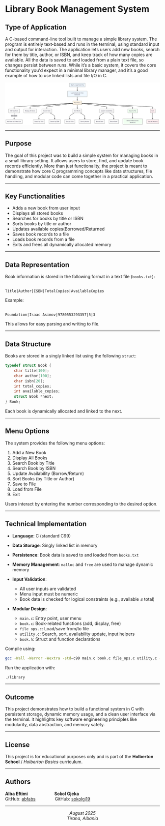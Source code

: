 # Library Book Management System

## Type of Application

A C-based command-line tool built to manage a simple library system. The program is entirely text-based and runs in the terminal, using standard input and output for interaction. The application lets users add new books, search for them by title, author, or ISBN, and keep track of how many copies are available. All the data is saved to and loaded from a plain text file, so changes persist between runs. While it’s a basic system, it covers the core functionality you'd expect in a minimal library manager, and it’s a good example of how to use linked lists and file I/O in C.

![Library System Diagram](./images/diagram.png)

---

## Purpose

The goal of this project was to build a simple system for managing books in a small library setting. It allows users to store, find, and update book records efficiently. More than just functionality, the project is meant to demonstrate how core C programming concepts like data structures, file handling, and modular code can come together in a practical application.

---

## Key Functionalities

- Adds a new book from user input
- Displays all stored books
- Searches for books by title or ISBN
- Sorts books by title or author
- Updates available copies(Borrowed/Returned
- Saves book records to a file
- Loads book records from a file
- Exits and frees all dynamically allocated memory

---

## Data Representation

Book information is stored in the following format in a text file (`books.txt`):

```

Title|Author|ISBN|TotalCopies|AvailableCopies

```

Example:
```

Foundation|Isaac Asimov|9780553293357|5|3

````

This allows for easy parsing and writing to file.

---

## Data Structure

Books are stored in a singly linked list using the following `struct`:

```c
typedef struct Book {
    char title[100];
    char author[100];
    char isbn[20];
    int total_copies;
    int available_copies;
    struct Book *next;
} Book;
````

Each book is dynamically allocated and linked to the next.

---

## Menu Options

The system provides the following menu options:

1. Add a New Book
2. Display All Books
3. Search Book by Title
4. Search Book by ISBN
5. Update Availability (Borrow/Return)
6. Sort Books (by Title or Author)
7. Save to File
8. Load from File
9. Exit

Users interact by entering the number corresponding to the desired option.

---

## Technical Implementation

* **Language**: C (standard C99)
* **Data Storage**: Singly linked list in memory
* **Persistence**: Book data is saved to and loaded from `books.txt`
* **Memory Management**: `malloc` and `free` are used to manage dynamic memory
* **Input Validation**:

  * All user inputs are validated
  * Menu input must be numeric
  * Book data is checked for logical constraints (e.g., available ≤ total)
* **Modular Design**:

  * `main.c`: Entry point, user menu
  * `book.c`: Book-related functions (add, display, free)
  * `file_ops.c`: Load/save from/to file
  * `utility.c`: Search, sort, availability update, input helpers
  * `book.h`: Struct and function declarations

Compile using:

```bash
gcc -Wall -Werror -Wextra -std=c99 main.c book.c file_ops.c utility.c -o library
```

Run the application with:

```bash
./library
```

---

## Outcome

This project demonstrates how to build a functional system in C with persistent storage, dynamic memory usage, and a clean user interface via the terminal. It highlights key software engineering principles like modularity, data abstraction, and memory safety.

---

## License

This project is for educational purposes only and is part of the **Holberton School** / *Holberton Basics* curriculum.

---

## Authors

<strong>Alba Eftimi</strong> &nbsp;&nbsp;&nbsp;&nbsp;&nbsp;&nbsp;&nbsp;&nbsp;&nbsp;&nbsp;&nbsp;&nbsp;&nbsp;&nbsp;&nbsp;&nbsp;&nbsp;&nbsp;&nbsp;&nbsp; <strong>Sokol Gjeka</strong>  
GitHub: <a href="https://github.com/abfabs">abfabs</a> &nbsp;&nbsp;&nbsp;&nbsp;&nbsp;&nbsp;&nbsp;&nbsp;&nbsp;&nbsp;&nbsp;&nbsp;&nbsp;&nbsp;&nbsp;GitHub: <a href="https://github.com/sokolgj19">sokolgj19</a>

---

<p align="center">
  <em>August 2025</em><br>
  <em>Tirana, Albania</em>
</p>

```
